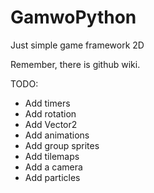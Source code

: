 # GamwoPython
Just simple game framework 2D

Remember, there is github wiki.

TODO:
  - Add timers
  - Add rotation
  - Add Vector2
  - Add animations
  - Add group sprites
  - Add tilemaps
  - Add a camera
  - Add particles
